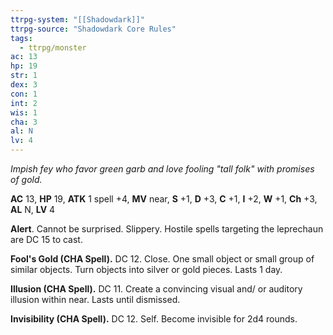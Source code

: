 ```yaml
---
ttrpg-system: "[[Shadowdark]]"
ttrpg-source: "Shadowdark Core Rules"
tags:
  - ttrpg/monster
ac: 13
hp: 19
str: 1
dex: 3
con: 1
int: 2
wis: 1
cha: 3
al: N
lv: 4
---
```


_Impish fey who favor green garb and love fooling "tall folk" with promises of gold._

**AC** 13, **HP** 19, **ATK** 1 spell +4, **MV** near, **S** +1, **D** +3, **C** +1, **I** +2, **W** +1, **Ch** +3, **AL** N, **LV** 4

**Alert**. Cannot be surprised. Slippery. Hostile spells targeting the leprechaun are DC 15 to cast. 

**Fool's Gold (CHA Spell).** DC 12. Close. One small object or small group of similar objects. Turn objects into silver or gold pieces. Lasts 1 day. 

**Illusion (CHA Spell).** DC 11. Create a convincing visual and/ or auditory illusion within near. Lasts until dismissed. 

**Invisibility (CHA Spell).** DC 12. Self. Become invisible for 2d4 rounds.

